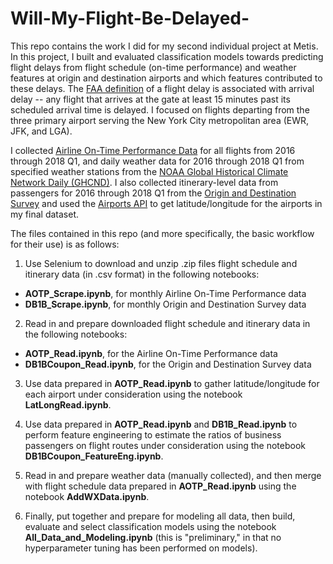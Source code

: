 # Will-My-Flight-Be-Delayed-

This repo contains the work I did for my second individual project at Metis. In this project, I built and evaluated classification models towards predicting flight delays from flight schedule (on-time performance) and weather features at origin and destination airports and which features contributed to these delays. The [FAA definition](https://www.bts.dot.gov/explore-topics-and-geography/topics/airline-time-performance-and-causes-flight-delays) of a flight delay is associated with arrival delay -- any flight that arrives at the gate at least 15 minutes past its scheduled arrival time is delayed. I focused on flights departing from the three primary airport serving the New York City metropolitan area (EWR, JFK, and LGA).

I collected [Airline On-Time Performance Data](https://www.transtats.bts.gov/Tables.asp?DB_ID=120&DB_Name=Airline%20On-Time%20Performance%20Data&DB_Short_Name=On-Time) for all flights from 2016 through 2018 Q1, and daily weather data for 2016 through 2018 Q1 from specified weather stations from the [NOAA Global Historical Climate Network Daily (GHCND)](https://www.ncdc.noaa.gov/ghcn-daily-description). I also collected itinerary-level data from passengers for 2016 through 2018 Q1 from the [Origin and Destination Survey](https://www.transtats.bts.gov/Tables.asp?DB_ID=125&DB_Name=Airline%20Origin%20and%20Destination%20Survey%20%28DB1B%29&DB_Short_Name=Origin%20and%20Destination%20Survey) and used the [Airports API](https://github.com/ryanburnette/airports-api) to get latitude/longitude for the airports in my final dataset.

The files contained in this repo (and more specifically, the basic workflow for their use) is as follows:
1. Use Selenium to download and unzip .zip files flight schedule and itinerary data (in .csv format) in the following notebooks:  
* **AOTP_Scrape.ipynb**, for monthly Airline On-Time Performance data
* **DB1B_Scrape.ipynb**, for monthly Origin and Destination Survey data

2. Read in and prepare downloaded flight schedule and itinerary data in the following notebooks:
* **AOTP_Read.ipynb**, for the Airline On-Time Performance data
* **DB1BCoupon_Read.ipynb**, for the Origin and Destination Survey data

3. Use data prepared in **AOTP_Read.ipynb** to gather latitude/longitude for each airport under consideration using the notebook **LatLongRead.ipynb**.

4. Use data prepared in **AOTP_Read.ipynb** and **DB1B_Read.ipynb** to perform feature engineering to estimate the ratios of business passengers on flight routes under consideration using the notebook **DB1BCoupon_FeatureEng.ipynb**.

5. Read in and prepare weather data (manually collected), and then merge with flight schedule data prepared in **AOTP_Read.ipynb** using the notebook **AddWXData.ipynb**.

6. Finally, put together and prepare for modeling all data, then build, evaluate and select classification models using the notebook **All_Data_and_Modeling.ipynb** (this is "preliminary," in that no hyperparameter tuning has been performed on models). 
